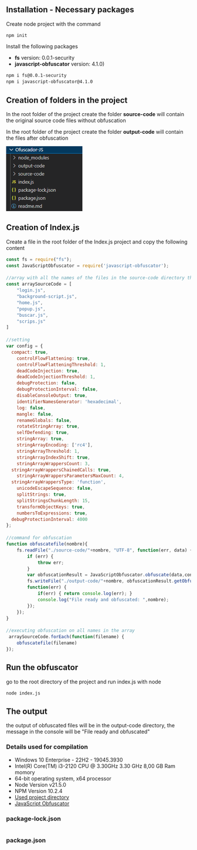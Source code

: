 # <Ofuscador-Js>

## Installation - Necessary packages

Create node project with the command

```bash
npm init
```

Install the following packages 
* **fs** version: 0.0.1-security
* **javascript-obfuscator** version: 4.1.0)

```bash
npm i fs@0.0.1-security
npm i javascript-obfuscator@4.1.0
```

## Creation of folders in the project

In the root folder of the project create the folder
**source-code** will contain the original source code files without obfuscation

In the root folder of the project create the folder
**output-code** will contain the files after obfuscation

![imagen de ejemplo directorio](img/dir.png)

## Creation of Index.js
Create a file in the root folder of the Index.js project and copy the following content
```jsx
const fs = require("fs");
const JavaScriptObfuscator = require('javascript-obfuscator');

//array with all the names of the files in the source-code directory that will be obfuscated
const arraySourceCode = [
    "login.js",
    "background-script.js",
    "home.js",
    "popup.js",
    "buscar.js",
    "scrips.js"
]

//setting
var config = { 
  compact: true,
	controlFlowFlattening: true,
	controlFlowFlatteningThreshold: 1,
	deadCodeInjection: true,
	deadCodeInjectionThreshold: 1,
	debugProtection: false,
	debugProtectionInterval: false,
	disableConsoleOutput: true,
	identifierNamesGenerator: 'hexadecimal',
	log: false,
	mangle: false,
	renameGlobals: false,
	rotateStringArray: true,
	selfDefending: true,
	stringArray: true,
	stringArrayEncoding: ['rc4'],
	stringArrayThreshold: 1,
	stringArrayIndexShift: true,
	stringArrayWrappersCount: 3,
  stringArrayWrappersChainedCalls: true,
	stringArrayWrappersParametersMaxCount: 4, 
  stringArrayWrappersType: 'function',
	unicodeEscapeSequence: false,
	splitStrings: true,
	splitStringsChunkLength: 15,
	transformObjectKeys: true,
	numbersToExpressions: true,
  debugProtectionInterval: 4000
};

//command for obfuscation
function obfuscatefile(nombre){
    fs.readFile("./source-code/"+nombre, "UTF-8", function(err, data) {
        if (err) { 
			throw err;
		}
        var obfuscationResult = JavaScriptObfuscator.obfuscate(data,config);
        fs.writeFile("./output-code/"+nombre, obfuscationResult.getObfuscatedCode(),
        function(err) {
            if(err) { return console.log(err); }
            console.log("File ready and obfuscated: ",nombre);
        });
    });
}

//executing obfuscation on all names in the array
 arraySourceCode.forEach(function(filename) {
    obfuscatefile(filename)
}); 
```

## Run the obfuscator
go to the root directory of the project and run index.js with node

```bash
node index.js
```
## The output
the output of obfuscated files will be in the output-code directory,
the message in the console will be "File ready and obfuscated"

### Details used for compilation
* Windows 10 Enterprise - 22H2 - 19045.3930
* Intel(R) Core(TM) i3-2120 CPU @ 3.30GHz   3.30 GHz 8,00 GB Ram momory
* 64-bit operating system, x64 processor
* Node Version v21.5.0
* NPM Version 10.2.4
* [Used project directory](https://github.com/luispernalete/Ofuscador-JS)
* [JavaScript Obfuscator](https://obfuscator.io/)


### package-lock.json
```json

```
### package.json
```json

```
